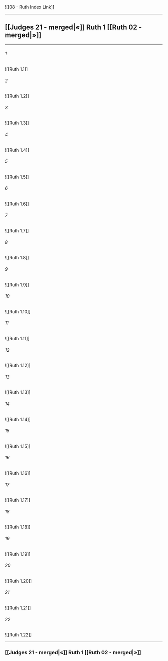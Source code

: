 ![[08 - Ruth Index Link]]

---
##  [[Judges 21 - merged|«]] Ruth 1 [[Ruth 02 - merged|»]]

---

###### 1
![[Ruth 1.1]] 

###### 2
![[Ruth 1.2]] 

###### 3
![[Ruth 1.3]] 

###### 4
![[Ruth 1.4]]

###### 5 
![[Ruth 1.5]] 

###### 6
![[Ruth 1.6]] 

###### 7
![[Ruth 1.7]] 

###### 8
![[Ruth 1.8]] 

###### 9
![[Ruth 1.9]] 

###### 10
![[Ruth 1.10]] 

###### 11
![[Ruth 1.11]] 

###### 12
![[Ruth 1.12]]

###### 13
![[Ruth 1.13]] 

###### 14
![[Ruth 1.14]] 

###### 15
![[Ruth 1.15]]

###### 16
![[Ruth 1.16]] 

###### 17
![[Ruth 1.17]]

###### 18
![[Ruth 1.18]] 

###### 19
![[Ruth 1.19]] 

###### 20
![[Ruth 1.20]]

###### 21
![[Ruth 1.21]] 

###### 22
![[Ruth 1.22]] 


---
###  [[Judges 21 - merged|«]] Ruth 1 [[Ruth 02 - merged|»]]